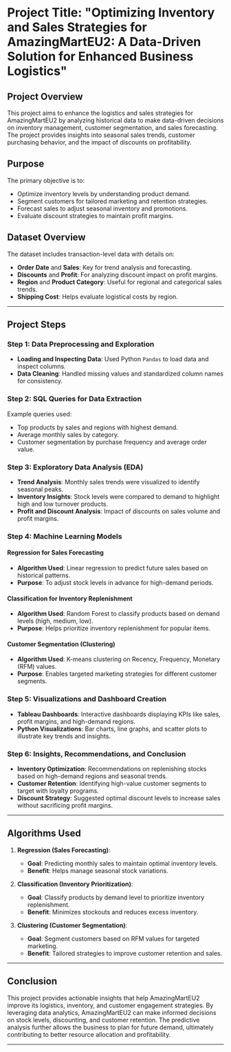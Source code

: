 # Project Title: "Optimizing Inventory and Sales Strategies for AmazingMartEU2: A Data-Driven Solution for Enhanced Business Logistics"

## Project Overview

This project aims to enhance the logistics and sales strategies for AmazingMartEU2 by analyzing historical data to make data-driven decisions on inventory management, customer segmentation, and sales forecasting. The project provides insights into seasonal sales trends, customer purchasing behavior, and the impact of discounts on profitability.

## Purpose

The primary objective is to:
- Optimize inventory levels by understanding product demand.
- Segment customers for tailored marketing and retention strategies.
- Forecast sales to adjust seasonal inventory and promotions.
- Evaluate discount strategies to maintain profit margins.

## Dataset Overview

The dataset includes transaction-level data with details on:
- **Order Date** and **Sales**: Key for trend analysis and forecasting.
- **Discounts** and **Profit**: For analyzing discount impact on profit margins.
- **Region** and **Product Category**: Useful for regional and categorical sales trends.
- **Shipping Cost**: Helps evaluate logistical costs by region.

---

## Project Steps

### Step 1: Data Preprocessing and Exploration
- **Loading and Inspecting Data**: Used Python `Pandas` to load data and inspect columns.
- **Data Cleaning**: Handled missing values and standardized column names for consistency.

### Step 2: SQL Queries for Data Extraction
Example queries used:
- Top products by sales and regions with highest demand.
- Average monthly sales by category.
- Customer segmentation by purchase frequency and average order value.

### Step 3: Exploratory Data Analysis (EDA)
- **Trend Analysis**: Monthly sales trends were visualized to identify seasonal peaks.
- **Inventory Insights**: Stock levels were compared to demand to highlight high and low turnover products.
- **Profit and Discount Analysis**: Impact of discounts on sales volume and profit margins.

### Step 4: Machine Learning Models
#### Regression for Sales Forecasting
- **Algorithm Used**: Linear regression to predict future sales based on historical patterns.
- **Purpose**: To adjust stock levels in advance for high-demand periods.

#### Classification for Inventory Replenishment
- **Algorithm Used**: Random Forest to classify products based on demand levels (high, medium, low).
- **Purpose**: Helps prioritize inventory replenishment for popular items.

#### Customer Segmentation (Clustering)
- **Algorithm Used**: K-means clustering on Recency, Frequency, Monetary (RFM) values.
- **Purpose**: Enables targeted marketing strategies for different customer segments.

### Step 5: Visualizations and Dashboard Creation
- **Tableau Dashboards**: Interactive dashboards displaying KPIs like sales, profit margins, and high-demand regions.
- **Python Visualizations**: Bar charts, line graphs, and scatter plots to illustrate key trends and insights.

### Step 6: Insights, Recommendations, and Conclusion

- **Inventory Optimization**: Recommendations on replenishing stocks based on high-demand regions and seasonal trends.
- **Customer Retention**: Identifying high-value customer segments to target with loyalty programs.
- **Discount Strategy**: Suggested optimal discount levels to increase sales without sacrificing profit margins.

---

## Algorithms Used

1. **Regression (Sales Forecasting)**:
   - **Goal**: Predicting monthly sales to maintain optimal inventory levels.
   - **Benefit**: Helps manage seasonal stock variations.

2. **Classification (Inventory Prioritization)**:
   - **Goal**: Classify products by demand level to prioritize inventory replenishment.
   - **Benefit**: Minimizes stockouts and reduces excess inventory.

3. **Clustering (Customer Segmentation)**:
   - **Goal**: Segment customers based on RFM values for targeted marketing.
   - **Benefit**: Tailored strategies to improve customer retention and sales.

---

## Conclusion

This project provides actionable insights that help AmazingMartEU2 improve its logistics, inventory, and customer engagement strategies. By leveraging data analytics, AmazingMartEU2 can make informed decisions on stock levels, discounting, and customer retention. The predictive analysis further allows the business to plan for future demand, ultimately contributing to better resource allocation and profitability.

---

